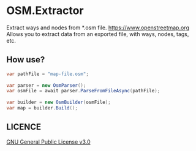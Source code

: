 # OSM.Extractor
Extract ways and nodes from *.osm file.
https://www.openstreetmap.org
Allows you to extract data from an exported file, with ways, nodes, tags, etc.

## How use?

```C#
var pathFile = "map-file.osm";
			
var parser = new OsmParser();
var osmFile = await parser.ParseFromFileAsync(pathFile);
			
var builder = new OsmBuilder(osmFile);
var map = builder.Build();
```

LICENCE
-------
[GNU General Public License v3.0](https://github.com/Winster332/OSM.Extractor/blob/master/LICENSE)
